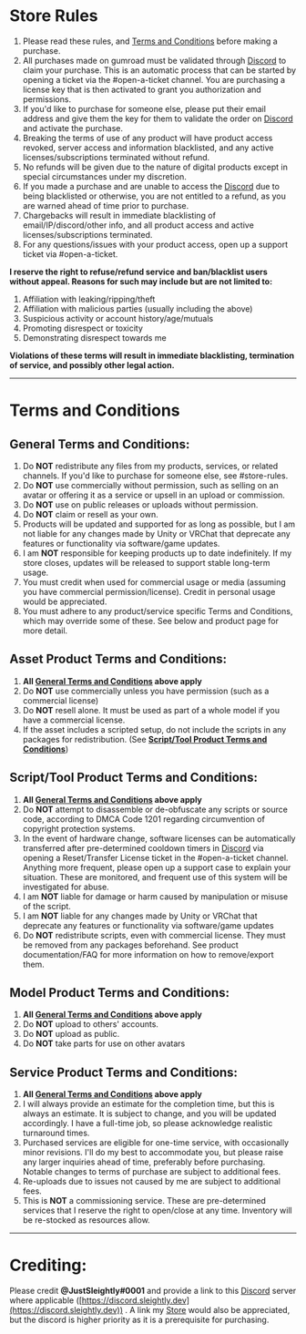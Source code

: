 # Store Rules

1. Please read these rules, and [Terms and Conditions](https://github.com/JustSleightly/Resources/blob/main/Terms%20and%20Conditions.md#terms-and-conditions) before making a purchase.
2. All purchases made on gumroad must be validated through [Discord](https://discord.sleightly.dev) to claim your purchase. This is an automatic process that can be started by opening a ticket via the #open-a-ticket channel. You are purchasing a license key that is then activated to grant you authorization and permissions.
3. If you'd like to purchase for someone else, please put their email address and give them the key for them to validate the order on [Discord](https://discord.sleightly.dev) and activate the purchase.
4. Breaking the terms of use of any product will have product access revoked, server access and information blacklisted, and any active licenses/subscriptions terminated without refund.
5. No refunds will be given due to the nature of digital products except in special circumstances under my discretion.
6. If you made a purchase and are unable to access the [Discord](https://discord.sleightly.dev) due to being blacklisted or otherwise, you are not entitled to a refund, as you are warned ahead of time prior to purchase.
7. Chargebacks will result in immediate blacklisting of email/IP/discord/other info, and all product access and active licenses/subscriptions terminated.
8. For any questions/issues with your product access, open up a support ticket via #open-a-ticket.

**I reserve the right to refuse/refund service and ban/blacklist users without appeal. Reasons for such may include but are not limited to:**
1. Affiliation with leaking/ripping/theft
2. Affiliation with malicious parties (usually including the above)
3. Suspicious activity or account history/age/mutuals
4. Promoting disrespect or toxicity
5. Demonstrating disrespect towards me

**Violations of these terms will result in immediate blacklisting, termination of service, and possibly other legal action.**

---

# Terms and Conditions

## General Terms and Conditions:
1. Do **NOT** redistribute any files from my products, services, or related channels. If you'd like to purchase for someone else, see #store-rules.
2. Do **NOT** use commercially without permission, such as selling on an avatar or offering it as a service or upsell in an upload or commission.
3. Do **NOT** use on public releases or uploads without permission.
4. Do **NOT** claim or resell as your own.
5. Products will be updated and supported for as long as possible, but I am not liable for any changes made by Unity or VRChat that deprecate any features or functionality via software/game updates.
6. I am **NOT** responsible for keeping products up to date indefinitely. If my store closes, updates will be released to support stable long-term usage.
7. You must credit when used for commercial usage or media (assuming you have commercial permission/license). Credit in personal usage would be appreciated.
8. You must adhere to any product/service specific Terms and Conditions, which may override some of these. See below and product page for more detail.

## Asset Product Terms and Conditions:
1. **All [General Terms and Conditions](https://github.com/JustSleightly/Resources/blob/main/Terms%20and%20Conditions.md#general-terms-and-conditions) above apply**
2. Do **NOT** use commercially unless you have permission (such as a commercial license)
3. Do **NOT** resell alone. It must be used as part of a whole model if you have a commercial license.
4. If the asset includes a scripted setup, do not include the scripts in any packages for redistribution. (See **[Script/Tool Product Terms and Conditions](https://github.com/JustSleightly/Resources/blob/main/Terms%20and%20Conditions.md#scripttool-product-terms-and-conditions)**)

## Script/Tool Product Terms and Conditions:
1. **All [General Terms and Conditions](https://github.com/JustSleightly/Resources/blob/main/Terms%20and%20Conditions.md#general-terms-and-conditions) above apply**
2. Do **NOT** attempt to disassemble or de-obfuscate any scripts or source code, according to DMCA Code 1201 regarding circumvention of copyright protection systems.
3. In the event of hardware change, software licenses can be automatically transferred after pre-determined cooldown timers in [Discord](https://discord.sleightly.dev) via opening a Reset/Transfer License ticket in the #open-a-ticket channel. Anything more frequent, please open up a support case to explain your situation. These are monitored, and frequent use of this system will be investigated for abuse.
4. I am **NOT** liable for damage or harm caused by manipulation or misuse of the script.
5. I am **NOT** liable for any changes made by Unity or VRChat that deprecate any features or functionality via software/game updates
6. Do **NOT** redistribute scripts, even with commercial license. They must be removed from any packages beforehand. See product documentation/FAQ for more information on how to remove/export them.

## Model Product Terms and Conditions:
1. **All [General Terms and Conditions](https://github.com/JustSleightly/Resources/blob/main/Terms%20and%20Conditions.md#general-terms-and-conditions) above apply**
2. Do **NOT** upload to others' accounts.
3. Do **NOT** upload as public.
4. Do **NOT** take parts for use on other avatars

## Service Product Terms and Conditions:
1. **All [General Terms and Conditions](https://github.com/JustSleightly/Resources/blob/main/Terms%20and%20Conditions.md#general-terms-and-conditions) above apply**
2. I will always provide an estimate for the completion time, but this is always an estimate. It is subject to change, and you will be updated accordingly. I have a full-time job, so please acknowledge realistic turnaround times.
3. Purchased services are eligible for one-time service, with occasionally minor revisions. I'll do my best to accommodate you, but please raise any larger inquiries ahead of time, preferably before purchasing. Notable changes to terms of purchase are subject to additional fees.
4. Re-uploads due to issues not caused by me are subject to additional fees.
5. This is **NOT** a commissioning service. These are pre-determined services that I reserve the right to open/close at any time. Inventory will be re-stocked as resources allow.

---

# Crediting:
Please credit **@JustSleightly#0001** and provide a link to this [Discord](https://discord.sleightly.dev) server where applicable ([https://discord.sleightly.dev](https://discord.sleightly.dev)) . A link my [Store](store.sleightly.dev) would also be appreciated, but the discord is higher priority as it is a prerequisite for purchasing.
